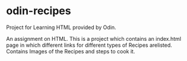 # odin-recipes
Project for Learning HTML provided by Odin.

An assignment on HTML.
This is a project which contains an index.html page in which different links for different types of Recipes arelisted.
Contains Images of the Recipes and steps to cook it.
